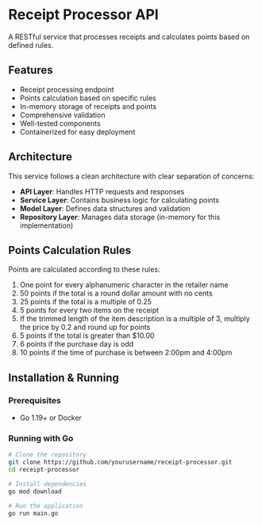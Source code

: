 # Receipt Processor API

A RESTful service that processes receipts and calculates points based on defined rules.

## Features

- Receipt processing endpoint
- Points calculation based on specific rules
- In-memory storage of receipts and points
- Comprehensive validation
- Well-tested components
- Containerized for easy deployment

## Architecture

This service follows a clean architecture with clear separation of concerns:
- **API Layer**: Handles HTTP requests and responses
- **Service Layer**: Contains business logic for calculating points
- **Model Layer**: Defines data structures and validation
- **Repository Layer**: Manages data storage (in-memory for this implementation)

## Points Calculation Rules

Points are calculated according to these rules:
1. One point for every alphanumeric character in the retailer name
2. 50 points if the total is a round dollar amount with no cents
3. 25 points if the total is a multiple of 0.25
4. 5 points for every two items on the receipt
5. If the trimmed length of the item description is a multiple of 3, multiply the price by 0.2 and round up for points
6. 5 points if the total is greater than $10.00
7. 6 points if the purchase day is odd
8. 10 points if the time of purchase is between 2:00pm and 4:00pm

## Installation & Running

### Prerequisites
- Go 1.19+ or Docker

### Running with Go
```bash
# Clone the repository
git clone https://github.com/yourusername/receipt-processor.git
cd receipt-processor

# Install dependencies
go mod download

# Run the application
go run main.go